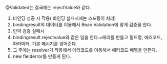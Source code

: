 @Validated는 결국에는 rejectValue와 같다.

1. 바인딩 성공 시 작용( 바인딩 실패시에는 스프링이 처리)
2. bindingresult의 데이터를 이용해서 Bean Validation에 맞게 검증을 한다.
3. 만약 검증 실패시
4. bindingresult.rejectvalue와 같은 일을 한다.=에러를 만들고 필드명, 에러코드, 파라미터, 기본 메시지를 넣어준다.
5. 그 후에는 resolver가 작용해서 에러코드를 이용해서 에러코드 배열을 만든다.
6. new fielderror를 만들게 된다.
